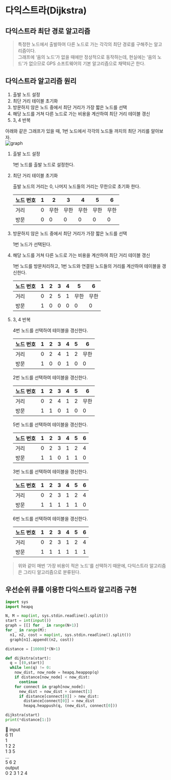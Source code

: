 # 다익스트라(Dijkstra)

## 다익스트라 최단 경로 알고리즘

> 특정한 노드에서 출발하여 다른 노드로 가는 각각의 최단 경로를 구해주는 알고리즘이다.   
그래프에 ‘음의 노드’가 없을 때에만 정상적으로 동작하는데,
현실에는 ‘음의 노드'가 없으므로 GPS 소프트웨어의 기본 알고리즘으로 채택되곤 한다.
> 

## 다익스트라 알고리즘 원리

1. 출발 노드 설정
2. 최단 거리 테이블 초기화
3. 방문하지 않은 노드 중에서 최단 거리가 가장 짧은 노드를 선택
4. 해당 노드를 거쳐 다른 노드로 가는 비용을 계산하여 최단 거리 테이블 갱신
5. 3, 4 반복   

아래와 같은 그래프가 있을 때, 1번 노드에서 각각의 노드들 까지의 최단 거리를 알아보자.   
![graph](https://user-images.githubusercontent.com/87896466/170829113-377b0246-a87b-48a3-b840-e565d86d09fe.png)


1. 출발 노드 설정
    
    1번 노드를 출발 노드로 설정한다.
    
2. 최단 거리 테이블 초기화
    
    출발 노드의 거리는 0, 나머지 노드들의 거리는 무한으로 초기화 한다.
    
    | 노드 번호 | 1 | 2 | 3 | 4 | 5 | 6 |
    | --- | --- | --- | --- | --- | --- | --- |
    | 거리 | 0 | 무한 | 무한 | 무한 | 무한 | 무한 |
    | 방문 | 0 | 0 | 0 | 0 | 0 | 0 |
3. 방문하지 않은 노드 중에서 최단 거리가 가장 짧은 노드를 선택
    
    1번 노드가 선택된다.
    
4. 해당 노드를 거쳐 다른 노드로 가는 비용을 계산하여 최단 거리 테이블 갱신
    
    1번 노드를 방문처리하고, 1번 노드와 연결된 노드들의 거리를 계산하여 테이블을 갱신한다.
    
    | 노드 번호 | 1 | 2 | 3 | 4 | 5 | 6 |
    | --- | --- | --- | --- | --- | --- | --- |
    | 거리 | 0 | 2 | 5 | 1 | 무한 | 무한 |
    | 방문 | 1 | 0 | 0 | 0 | 0 | 0 |
5. 3, 4 반복
    
    4번 노드를 선택하여 테이블을 갱신한다.
    
    | 노드 번호 | 1 | 2 | 3 | 4 | 5 | 6 |
    | --- | --- | --- | --- | --- | --- | --- |
    | 거리 | 0 | 2 | 4 | 1 | 2 | 무한 |
    | 방문 | 1 | 0 | 0 | 1 | 0 | 0 |
    
    2번 노드를 선택하여 테이블을 갱신한다.
    
    | 노드 번호 | 1 | 2 | 3 | 4 | 5 | 6 |
    | --- | --- | --- | --- | --- | --- | --- |
    | 거리 | 0 | 2 | 4 | 1 | 2 | 무한 |
    | 방문 | 1 | 1 | 0 | 1 | 0 | 0 |
    
    5번 노드를 선택하여 테이블을 갱신한다.
    
    | 노드 번호 | 1 | 2 | 3 | 4 | 5 | 6 |
    | --- | --- | --- | --- | --- | --- | --- |
    | 거리 | 0 | 2 | 3 | 1 | 2 | 4 |
    | 방문 | 1 | 1 | 0 | 1 | 1 | 0 |
    
    3번 노드를 선택하여 테이블을 갱신한다.
    
    | 노드 번호 | 1 | 2 | 3 | 4 | 5 | 6 |
    | --- | --- | --- | --- | --- | --- | --- |
    | 거리 | 0 | 2 | 3 | 1 | 2 | 4 |
    | 방문 | 1 | 1 | 1 | 1 | 1 | 0 |
    
    6번 노드를 선택하여 테이블을 갱신한다.
    
    | 노드 번호 | 1 | 2 | 3 | 4 | 5 | 6 |
    | --- | --- | --- | --- | --- | --- | --- |
    | 거리 | 0 | 2 | 3 | 1 | 2 | 4 |
    | 방문 | 1 | 1 | 1 | 1 | 1 | 1 |

> 위와 같이 매번 ‘가장 비용이 적은 노드'를 선택하기 때문에,
다익스트라 알고리즘은 그리디 알고리즘으로 분류된다.
> 

## 우선순위 큐를 이용한 다익스트라 알고리즘 구현

```python
import sys
import heapq

N, M = map(int, sys.stdin.readline().split())
start = int(input())
graph = [[] for _ in range(N+1)]
for _ in range(M):
  n1, n2, cost = map(int, sys.stdin.readline().split())
  graph[n1].append((n2, cost))

distance = [10000]*(N+1)

def dijkstra(start):
  q = [(0,start)]
  while len(q) != 0:
    now_dist, now_node = heapq.heappop(q)
    if distance[now_node] < now_dist:
      continue
    for connect in graph[now_node]:
      new_dist = now_dist + connect[1]
      if distance[connect[0]] > new_dist:
        distance[connect[0]] = new_dist
        heapq.heappush(q, (new_dist, connect[0]))

dijkstra(start)
print(*distance[1:])
```


🔑 input   
6 11   
1   
1 2 2   
1 3 5   
...   
5 6 2   
output   
0 2 3 1 2 4   

